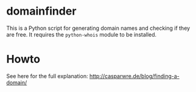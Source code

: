 domainfinder
============
This is a Python script for generating domain names and checking if they are free.
It requires the ``python-whois`` module to be installed.

# Howto
See here for the full explanation: http://casparwre.de/blog/finding-a-domain/
